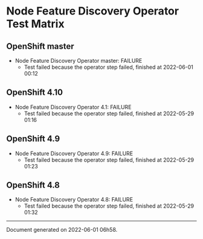 
Node Feature Discovery Operator Test Matrix
===========================================

OpenShift master
----------------



* Node Feature Discovery Operator master: FAILURE
  - Test failed because the operator step failed, finished at 2022-06-01 00:12






OpenShift 4.10
--------------



* Node Feature Discovery Operator 4.1: FAILURE
  - Test failed because the operator step failed, finished at 2022-05-29 01:16






OpenShift 4.9
-------------



* Node Feature Discovery Operator 4.9: FAILURE
  - Test failed because the operator step failed, finished at 2022-05-29 01:23






OpenShift 4.8
-------------



* Node Feature Discovery Operator 4.8: FAILURE
  - Test failed because the operator step failed, finished at 2022-05-29 01:32






---
Document generated on 2022-06-01 06h58.
